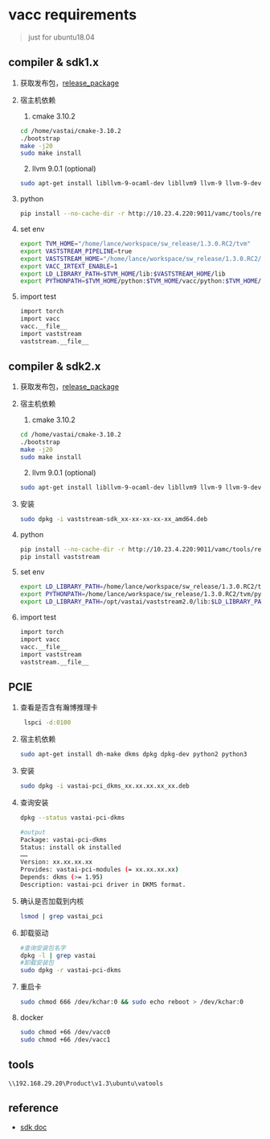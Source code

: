 # vacc requirements
> just for ubuntu18.04

## compiler & sdk1.x

1. 获取发布包，[release_package](http://192.168.20.74/SW_DEV_AI_smoke_daily_export/)
2. 宿主机依赖
   1. cmake 3.10.2

    ```bash
    cd /home/vastai/cmake-3.10.2
    ./bootstrap
    make -j20
    sudo make install
    ```

   2. llvm 9.0.1 (optional)

    ```bash
    sudo apt-get install libllvm-9-ocaml-dev libllvm9 llvm-9 llvm-9-dev llvm-9-doc llvm-9-examples llvm-9-runtime
    ```

3. python

    ```bash
    pip install --no-cache-dir -r http://10.23.4.220:9011/vamc/tools/requirements.txt
    ```

4. set env

    ```bash
    export TVM_HOME="/home/lance/workspace/sw_release/1.3.0.RC2/tvm"
    export VASTSTREAM_PIPELINE=true
    export VASTSTREAM_HOME="/home/lance/workspace/sw_release/1.3.0.RC2/vastream/release/vacl"
    export VACC_IRTEXT_ENABLE=1
    export LD_LIBRARY_PATH=$TVM_HOME/lib:$VASTSTREAM_HOME/lib
    export PYTHONPATH=$TVM_HOME/python:$TVM_HOME/vacc/python:$TVM_HOME/topi/python:${PYTHONPATH}:$VASTSTREAM_HOME/python
    ```

5. import test

    ```bash
    import torch
    import vacc
    vacc.__file__
    import vaststream
    vaststream.__file__
    ```

## compiler & sdk2.x

1. 获取发布包，[release_package](http://192.168.20.74/SW_DEV_AI_smoke_daily_export/)
2. 宿主机依赖
   1. cmake 3.10.2

    ```bash
    cd /home/vastai/cmake-3.10.2
    ./bootstrap
    make -j20
    sudo make install
    ```

   2. llvm 9.0.1 (optional)

    ```bash
    sudo apt-get install libllvm-9-ocaml-dev libllvm9 llvm-9 llvm-9-dev llvm-9-doc llvm-9-examples llvm-9-runtime
    ```

3. 安装

    ```bash
    sudo dpkg -i vaststream-sdk_xx-xx-xx-xx-xx_amd64.deb
    ```

4. python

    ```bash
    pip install --no-cache-dir -r http://10.23.4.220:9011/vamc/tools/requirements.txt
    pip install vaststream
    ```

5. set env

    ```bash
    export LD_LIBRARY_PATH=/home/lance/workspace/sw_release/1.3.0.RC2/tvm/lib:$LD_LIBRARY_PATH
    export PYTHONPATH=/home/lance/workspace/sw_release/1.3.0.RC2/tvm/python:/home/lance/workspace/sw_release/1.3.0.RC2/tvm/vacc/python:${PYTHONPATH}
    export LD_LIBRARY_PATH=/opt/vastai/vaststream2.0/lib:$LD_LIBRARY_PATH
    ```

6. import test

    ```bash
    import torch
    import vacc
    vacc.__file__
    import vaststream
    vaststream.__file__
    ```

## PCIE

1. 查看是否含有瀚博推理卡

   ```bash
    lspci -d:0100
   ```

2. 宿主机依赖

    ```bash
    sudo apt-get install dh-make dkms dpkg dpkg-dev python2 python3
    ```
3. 安装

    ```bash
    sudo dpkg -i vastai-pci_dkms_xx.xx.xx.xx_xx.deb
    ```

4. 查询安装

    ```bash
    dpkg --status vastai-pci-dkms

    #output
    Package: vastai-pci-dkms
    Status: install ok installed
    ……
    Version: xx.xx.xx.xx
    Provides: vastai-pci-modules (= xx.xx.xx.xx)
    Depends: dkms (>= 1.95)
    Description: vastai-pci driver in DKMS format.
    ```

5. 确认是否加载到内核

    ```bash
    lsmod | grep vastai_pci
    ```

6. 卸载驱动

    ```bash
    #查询安装包名字
    dpkg -l | grep vastai
    #卸载安装包
    sudo dpkg -r vastai-pci-dkms
    ```

7. 重启卡

    ```bash
    sudo chmod 666 /dev/kchar:0 && sudo echo reboot > /dev/kchar:0
    ```

8. docker

    ```bash
    sudo chmod +66 /dev/vacc0
    sudo chmod +66 /dev/vacc1
    ```

## tools
`\\192.168.29.20\Product\v1.3\ubuntu\vatools`


## reference

- [sdk doc](http://docs.vastai.com/V2_0/sdk/index_sdk_install_py.html)
